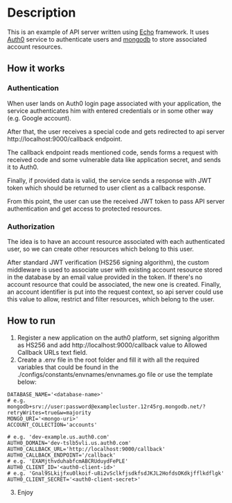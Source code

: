 # Description

This is an example of API server written using [Echo](https://echo.labstack.com/) framework.
It uses [Auth0](https://auth0.com/) service to authenticate users and [mongodb](https://www.mongodb.com/) to store associated account resources.

## How it works

### Authentication

When user lands on Auth0 login page associated with your application, 
the service authenticates him with entered credentials or in some other way (e.g. Google account).

After that, the user receives a special code and gets redirected to api server http://localhost:9000/callback endpoint.

The callback endpoint reads mentioned code, sends forms a request with received code and some vulnerable data like application secret,
and sends it to Auth0.

Finally, if provided data is valid, the service sends a response with JWT token which should be returned to user client as a callback response.

From this point, the user can use the received JWT token to pass API server authentication and get access to protected resources.

### Authorization

The idea is to have an account resource associated with each authenticated user, so we can create other resources which belong to this user.

After standard JWT verification (HS256 signing algorithm), the custom middleware is used to associate user with existing account resource
stored in the database by an email value provided in the token. If there's no account resource that could be associated, the new one is created.
Finally, an account identifier is put into the request context, so api server could use this value to allow, restrict and filter resources,
which belong to the user.

## How to run

1. Register a new application on the auth0 platform, set signing algorithm as HS256 and add http://localhost:9000/callback value to Allowed Callback URLs text field.
2. Create a .env file in the root folder and fill it with all the required variables that could be found in the ./configs/constants/envnames/envnames.go file or use the template below:
```
DATABASE_NAME='<database-name>'
# e.g. mongodb+srv://user:password@examplecluster.12r45rg.mongodb.net/?retryWrites=true&w=majority
MONGO_URI='<mongo-uri>'
ACCOUNT_COLLECTION='accounts'

# e.g. 'dev-example.us.auth0.com'
AUTH0_DOMAIN='dev-tslb5vli.us.auth0.com'
AUTH0_CALLBACK_URL='http://localhost:9000/callback'
AUTH0_CALLBACK_ENDPOINT='/callback'
# e.g. 'EXAMjthvduhabfcmABCRUduydFePLE'
AUTH0_CLIENT_ID='<auth0-client-id>'
# e.g. 'Gnal9SLkijfxu0lkoif-u8i2vSclkfjsdkfsdJKJL2HofdsOKdkjfflkdflgk'
AUTH0_CLIENT_SECRET='<auth0-client-secret>'
```
3. Enjoy
